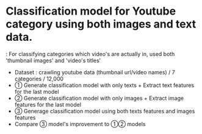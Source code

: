 # Classification model for Youtube category using both images and text data.

: For classifying categories which video's are actually in, used both 'thumbnail images' and 'video's titles'

- Dataset : crawling youtube data (thumbnail url/video names) / 7 categories / 12,000
- ① Generate classification model with only texts + Extract text features for the last model
- ② Generate classification model with only images + Extract image features for the last model
- ③ Generage classification model using both texts features and images features
- Compare ③ model's improvement to ①② models
